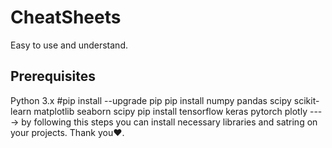 # CheatSheets
Easy to use and understand.
## Prerequisites
Python 3.x
#pip install --upgrade pip
pip install numpy pandas scipy scikit-learn matplotlib seaborn scipy
pip install tensorflow keras pytorch plotly
---->
by following this steps you can install necessary libraries and satring on your projects.
Thank you❤️.

